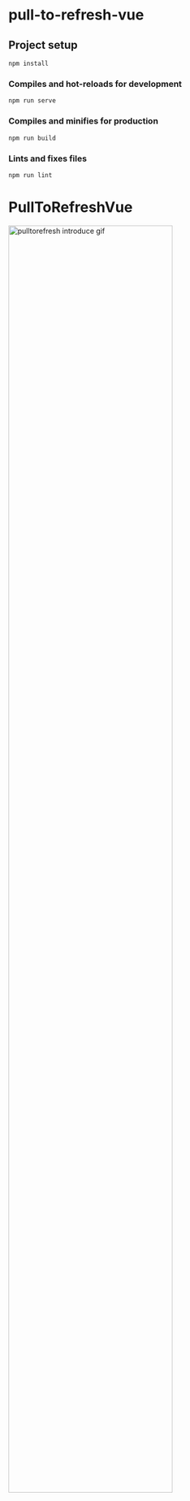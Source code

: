 # pull-to-refresh-vue

## Project setup
```
npm install
```

### Compiles and hot-reloads for development
```
npm run serve
```

### Compiles and minifies for production
```
npm run build
```

### Lints and fixes files
```
npm run lint
```

# PullToRefreshVue

<img width="80%" alt="pulltorefresh introduce gif" src="https://github.com/wlsgml0229/PullToRefreshVue/assets/62745249/b4d36cff-1add-45ec-b0a2-0f7c204489cb.gif" />
